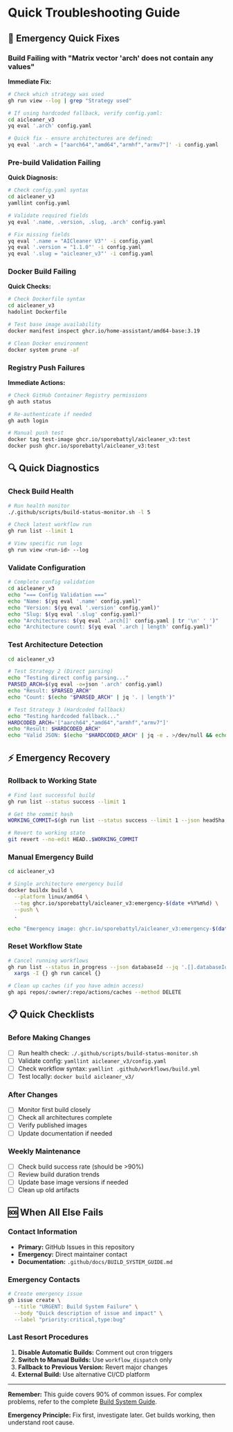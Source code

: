 # Quick Troubleshooting Guide

## 🚨 Emergency Quick Fixes

### Build Failing with "Matrix vector 'arch' does not contain any values"

**Immediate Fix:**
```bash
# Check which strategy was used
gh run view --log | grep "Strategy used"

# If using hardcoded fallback, verify config.yaml:
cd aicleaner_v3
yq eval '.arch' config.yaml

# Quick fix - ensure architectures are defined:
yq eval '.arch = ["aarch64","amd64","armhf","armv7"]' -i config.yaml
```

### Pre-build Validation Failing

**Quick Diagnosis:**
```bash
# Check config.yaml syntax
cd aicleaner_v3
yamllint config.yaml

# Validate required fields
yq eval '.name, .version, .slug, .arch' config.yaml

# Fix missing fields
yq eval '.name = "AICleaner V3"' -i config.yaml
yq eval '.version = "1.1.0"' -i config.yaml
yq eval '.slug = "aicleaner_v3"' -i config.yaml
```

### Docker Build Failing

**Quick Checks:**
```bash
# Check Dockerfile syntax
cd aicleaner_v3
hadolint Dockerfile

# Test base image availability
docker manifest inspect ghcr.io/home-assistant/amd64-base:3.19

# Clean Docker environment
docker system prune -af
```

### Registry Push Failures

**Immediate Actions:**
```bash
# Check GitHub Container Registry permissions
gh auth status

# Re-authenticate if needed
gh auth login

# Manual push test
docker tag test-image ghcr.io/sporebattyl/aicleaner_v3:test
docker push ghcr.io/sporebattyl/aicleaner_v3:test
```

## 🔍 Quick Diagnostics

### Check Build Health
```bash
# Run health monitor
./.github/scripts/build-status-monitor.sh -l 5

# Check latest workflow run
gh run list --limit 1

# View specific run logs
gh run view <run-id> --log
```

### Validate Configuration
```bash
# Complete config validation
cd aicleaner_v3
echo "=== Config Validation ==="
echo "Name: $(yq eval '.name' config.yaml)"
echo "Version: $(yq eval '.version' config.yaml)"
echo "Slug: $(yq eval '.slug' config.yaml)"
echo "Architectures: $(yq eval '.arch[]' config.yaml | tr '\n' ' ')"
echo "Architecture count: $(yq eval '.arch | length' config.yaml)"
```

### Test Architecture Detection
```bash
cd aicleaner_v3

# Test Strategy 2 (Direct parsing)
echo "Testing direct config parsing..."
PARSED_ARCH=$(yq eval -o=json '.arch' config.yaml)
echo "Result: $PARSED_ARCH"
echo "Count: $(echo "$PARSED_ARCH" | jq '. | length')"

# Test Strategy 3 (Hardcoded fallback)
echo "Testing hardcoded fallback..."
HARDCODED_ARCH='["aarch64","amd64","armhf","armv7"]'
echo "Result: $HARDCODED_ARCH"
echo "Valid JSON: $(echo "$HARDCODED_ARCH" | jq -e . >/dev/null && echo "Yes" || echo "No")"
```

## ⚡ Emergency Recovery

### Rollback to Working State
```bash
# Find last successful build
gh run list --status success --limit 1

# Get the commit hash
WORKING_COMMIT=$(gh run list --status success --limit 1 --json headSha --jq '.[0].headSha')

# Revert to working state
git revert --no-edit HEAD..$WORKING_COMMIT
```

### Manual Emergency Build
```bash
cd aicleaner_v3

# Single architecture emergency build
docker buildx build \
  --platform linux/amd64 \
  --tag ghcr.io/sporebattyl/aicleaner_v3:emergency-$(date +%Y%m%d) \
  --push \
  .

echo "Emergency image: ghcr.io/sporebattyl/aicleaner_v3:emergency-$(date +%Y%m%d)"
```

### Reset Workflow State
```bash
# Cancel running workflows
gh run list --status in_progress --json databaseId --jq '.[].databaseId' | \
  xargs -I {} gh run cancel {}

# Clean up caches (if you have admin access)
gh api repos/:owner/:repo/actions/caches --method DELETE
```

## 📋 Quick Checklists

### Before Making Changes
- [ ] Run health check: `./.github/scripts/build-status-monitor.sh`
- [ ] Validate config: `yamllint aicleaner_v3/config.yaml`
- [ ] Check workflow syntax: `yamllint .github/workflows/build.yml`
- [ ] Test locally: `docker build aicleaner_v3/`

### After Changes
- [ ] Monitor first build closely
- [ ] Check all architectures complete
- [ ] Verify published images
- [ ] Update documentation if needed

### Weekly Maintenance
- [ ] Check build success rate (should be >90%)
- [ ] Review build duration trends
- [ ] Update base image versions if needed
- [ ] Clean up old artifacts

## 🆘 When All Else Fails

### Contact Information
- **Primary:** GitHub Issues in this repository
- **Emergency:** Direct maintainer contact
- **Documentation:** `.github/docs/BUILD_SYSTEM_GUIDE.md`

### Emergency Contacts
```bash
# Create emergency issue
gh issue create \
  --title "URGENT: Build System Failure" \
  --body "Quick description of issue and impact" \
  --label "priority:critical,type:bug"
```

### Last Resort Procedures
1. **Disable Automatic Builds:** Comment out cron triggers
2. **Switch to Manual Builds:** Use `workflow_dispatch` only
3. **Fallback to Previous Version:** Revert major changes
4. **External Build:** Use alternative CI/CD platform

---

**Remember:** This guide covers 90% of common issues. For complex problems, refer to the complete [Build System Guide](BUILD_SYSTEM_GUIDE.md).

**Emergency Principle:** Fix first, investigate later. Get builds working, then understand root cause.
